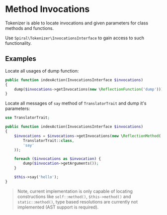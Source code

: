 # Method Invocations
Tokenizer is able to locate invocations and given parameters for class methods and functions.

Use `Spiral\Tokenizer\InvocationsInterface` to gain access to such functionality.

## Examples
Locate all usages of dump function:

```php
public function indexAction(InvocationsInterface $invocations)
{
    dump($invocations->getInvocations(new \ReflectionFunction('dump')));
}
```

Locate all messages of `say` method of `TranslatorTrait` and dump it's parameters:

```php
use TranslatorTrait;

public function indexAction(InvocationsInterface $invocations)
{
    $invocations = $invocations->getInvocations(new \ReflectionMethod(
        TranslatorTrait::class,
        'say'
    ));

    foreach ($invocations as $invocation) {
        dump($invocation->getArguments());
    }

    $this->say('hello');
}
```

> Note, current implementation is only capable of locating constructions like `self::method()`, `$this->method()` and `static::method()`, type based resolutions are currently not implemented (AST support is required).
